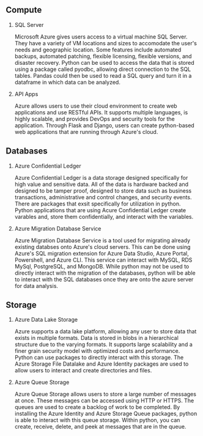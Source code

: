 ## Compute

1. SQL Server

    Microsoft Azure gives users access to a virtual machine SQL Server. They have a variety of VM locations and sizes to accomodate the user's needs and geographic location. Some features include automated backups, automated patching, flexible licensing, flexible versions, and disaster recovery. Python can be used to access the data that is stored using a package called pyodbc, allowing direct connection to the SQL tables. Pandas could then be used to read a SQL query and turn it in a dataframe in which data can be analyzed.

2. API Apps

    Azure allows users to use their cloud environment to create web applications and use RESTful APIs. It supports multiple languages, is highly scalable, and provides DevOps and security tools for the application. Through Flask and Django, users can create python-based web applications that are running through Azure's cloud.


## Databases

1. Azure Confidential Ledger

    Azure Confidential Ledger is a data storage designed specifically for high value and sensitive data. All of the data is hardware backed and designed to be tamper proof, designed to store data such as business transactions, administrative and control changes, and security events. There are packages that exsit specifically for utilization in python. Python applications that are using Acure Confidential Ledger create varables and, store them confidentially, and interact with the variables.

2. Azure Migration Database Service

    Azure Migration Database Service is a tool used for migrating already existing databses onto Azure's cloud servers. This can be done using Azure's SQL migration extension for Azure Data Studio, Azure Portal, Powershell, and Azure CLI. This service can interact with MySQL, RDS MySql, PostgreSQL, and MongoDB. While python may not be used to directly interact with the migration of the databases, python will be able to interact with the SQL databases once they are onto the azure server for data analysis.


## Storage

1. Azure Data Lake Storage

    Azure supports a data lake platform, allowing any user to store data that exists in multiple formats. Data is stored in blobs in a hierarchical structure due to the varying formats. It supports large scalability and a finer grain security model with optimized costs and performance. Python can use packages to directly interact with this storage. The Azure Storage File Datalake and Azure Identity packages are used to allow users to interact and create directories and files.

2. Azure Queue Storage

    Azure Queue Storage allows users to store a large number of messages at once. These messages can be accessed using HTTP or HTTPS. The queues are used to create a backlog of work to be completed. By installing the Azure Identity and Azure Storage Queue packages, python is able to interact with this queue storage. Within python, you can create, receive, delete, and peek at messages that are in the queue.

